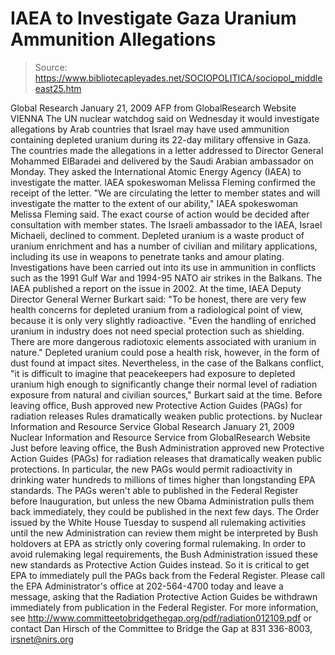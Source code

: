 # IAEA to Investigate Gaza Uranium Ammunition Allegations

> Source: https://www.bibliotecapleyades.net/SOCIOPOLITICA/sociopol_middleeast25.htm

Global Research
January 21, 2009
AFP
from
GlobalResearch Website
VIENNA
The UN nuclear watchdog said on Wednesday it would investigate
allegations by Arab countries that Israel may have used ammunition
containing depleted uranium during its 22-day military offensive in Gaza.
The countries made the allegations in a letter addressed to Director General
Mohammed ElBaradei and delivered by the Saudi Arabian ambassador on Monday.
They asked the International Atomic Energy Agency (IAEA) to investigate the matter.
IAEA spokeswoman Melissa Fleming confirmed the receipt of the letter.
"We are circulating the letter to member states and will investigate the
matter to the extent of our ability," IAEA spokeswoman Melissa Fleming said.
The exact course of action would be decided after consultation with member
states.
The Israeli ambassador to the IAEA, Israel Michaeli, declined to comment.
Depleted uranium is a waste product of uranium enrichment and has a number
of civilian and military applications, including its use in weapons to
penetrate tanks and amour plating.
Investigations have been carried out into its use in ammunition in conflicts
such as the 1991 Gulf War and 1994-95 NATO air strikes in the Balkans.
The IAEA published a report on the issue in 2002. At the time, IAEA Deputy
Director General Werner Burkart said:
"To be honest, there are very few
health concerns for depleted uranium from a radiological point of view,
because it is only very slightly radioactive.
"Even the handling of enriched uranium in industry does not need special
protection such as shielding. There are more dangerous radiotoxic elements
associated with uranium in nature."
Depleted uranium could pose a health risk, however, in the form of dust
found at impact sites.
Nevertheless, in the case of the Balkans conflict,
"it is difficult to
imagine that peacekeepers had exposure to depleted uranium high enough to
significantly change their normal level of radiation exposure from natural
and civilian sources," Burkart said at the time.
Before leaving office, Bush approved new Protective Action Guides (PAGs) for
radiation releases
Rules dramatically weaken public protections.
by Nuclear Information and Resource Service
Global Research
January 21, 2009
Nuclear Information and Resource Service
from
GlobalResearch Website
Just before leaving office, the
Bush Administration approved new
Protective
Action Guides (PAGs) for radiation releases that dramatically weaken public
protections.
In particular, the new PAGs would permit radioactivity in
drinking water hundreds to millions of times higher than longstanding EPA
standards.
The PAGs weren't able to published in the Federal Register before
Inauguration, but unless the new Obama Administration pulls them back
immediately, they could be published in the next few days.
The Order issued by the White House Tuesday to suspend all rulemaking
activities until the new Administration can review them might be interpreted
by Bush holdovers at EPA as strictly only covering formal rulemaking. In
order to avoid rulemaking legal requirements, the Bush Administration issued
these new standards as Protective Action Guides instead.
So it is critical
to get EPA to immediately pull the PAGs back from the Federal Register.
Please call the EPA Administrator's office at 202-564-4700 today and leave a
message, asking that the Radiation Protective Action Guides be withdrawn
immediately from publication in the Federal Register.
For more information, see
http://www.committeetobridgethegap.org/pdf/radiation012109.pdf
or contact Dan Hirsch of the Committee to Bridge the Gap at 831 336-8003,
irsnet@nirs.org

